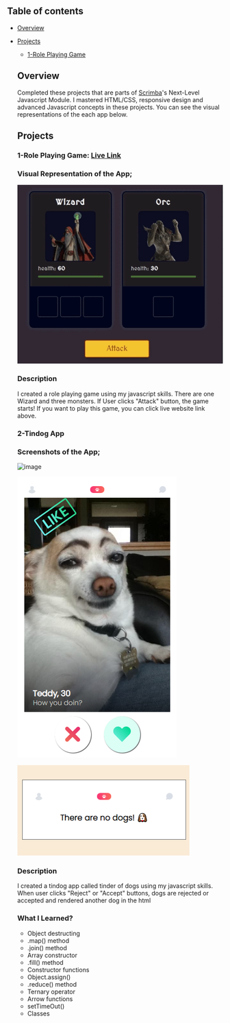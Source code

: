 ## Table of contents

- [Overview](#overview)

- [Projects](#projects)

  - [1-Role Playing Game](#nft-site)

  ## Overview

  Completed these projects that are parts of [Scrimba](https://scrimba.com/learn/frontend/)'s Next-Level Javascript Module. I mastered HTML/CSS, responsive design and advanced Javascript concepts in these projects.
  You can see the visual representations of the each app below.

  ## Projects

  ### 1-Role Playing Game: [Live Link](https://scrimba-role-playing-game.netlify.app/)
  
  
  ### Visual Representation of the App;
  ![image](./1-role-playing-game/role-playing.gif)
  
  
  ### Description
  
  I created a role playing game using my javascript skills. There are one Wizard and three monsters. If User clicks "Attack" button, the game starts! If you want to play this game, you can click live website link above.


  
  
  ### 2-Tindog App
  
  
  ### Screenshots of the App;
  ![image](./2-tindog-app/tindog-app.png)
  
  ![image](./2-tindog-app/reject-dog.png)
  
  ![image](./2-tindog-app/no-dogs.png)
  
  
  ### Description
  
  I created a tindog app called tinder of dogs using my javascript skills. When user clicks "Reject" or "Accept" buttons, dogs are rejected or accepted and rendered another dog in the html


  ### What I Learned?
  

  - Object destructing
  - .map() method
  - .join() method
  - Array constructor
  - .fill() method
  - Constructor functions
  - Object.assign()
  - .reduce() method
  - Ternary operator
  - Arrow functions
  - setTimeOut()
  - Classes 
